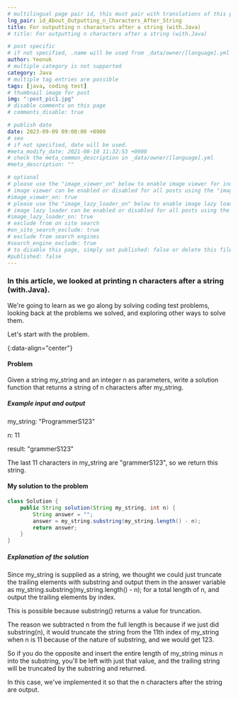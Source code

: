 ```yaml
---
# multilingual page pair id, this must pair with translations of this page. (This name must be unique)
lng_pair: id_About_Outputting_n_Characters_After_String
title: For outputting n characters after a string (with.Java)
# title: For outputting n characters after a string (with.Java)

# post specific
# if not specified, .name will be used from _data/owner/[language].yml
author: Yeonuk
# multiple category is not supported
category: Java
# multiple tag entries are possible
tags: [java, coding test]
# thumbnail image for post
img: ":post_pic1.jpg"
# disable comments on this page
# comments_disable: true

# publish date
date: 2023-09-09 09:00:00 +0900
# seo
# if not specified, date will be used.
#meta_modify_date: 2021-08-10 11:32:53 +0900
# check the meta_common_description in _data/owner/[language].yml
#meta_description: ""

# optional
# please use the "image_viewer_on" below to enable image viewer for individual pages or posts (_posts/ or [language]/_posts folders).
# image viewer can be enabled or disabled for all posts using the "image_viewer_posts: true" setting in _data/conf/main.yml.
#image_viewer_on: true
# please use the "image_lazy_loader_on" below to enable image lazy loader for individual pages or posts (_posts/ or [language]/_posts folders).
# image lazy loader can be enabled or disabled for all posts using the "image_lazy_loader_posts: true" setting in _data/conf/main.yml.
#image_lazy_loader_on: true
# exclude from on site search
#on_site_search_exclude: true
# exclude from search engines
#search_engine_exclude: true
# to disable this page, simply set published: false or delete this file
#published: false
---
```


<!-- outline-start -->

### In this article, we looked at printing n characters after a string (with.Java).

We're going to learn as we go along by solving coding test problems, looking back at the problems we solved, and exploring other ways to solve them.

Let's start with the problem.

{:data-align="center"}

<!-- outline-end -->

#### Problem

Given a string my_string and an integer n as parameters, write a solution function that returns a string of n characters after my_string.

##### Example input and output

my_string: "ProgrammerS123"

n: 11

result: "grammerS123"

The last 11 characters in my_string are "grammerS123", so we return this string.

<!-- | i | arr[i] | stk |
| --- | ------ | ------- |
| 0 | 1 | [] |
| 1 | 4 | [1] | -->

#### My solution to the problem

```java
class Solution {
    public String solution(String my_string, int n) {
        String answer = "";
        answer = my_string.substring(my_string.length() - n);
        return answer;
    }
}
```

##### Explanation of the solution

Since my_string is supplied as a string, we thought we could just truncate the trailing elements with substring and output them in the answer variable as my_string.substring(my_string.length() - n); for a total length of n, and output the trailing elements by index.

This is possible because substring() returns a value for truncation.

The reason we subtracted n from the full length is because if we just did substring(n), it would truncate the string from the 11th index of my_string when n is 11 because of the nature of substring, and we would get 123.

So if you do the opposite and insert the entire length of my_string minus n into the substring, you'll be left with just that value, and the trailing string will be truncated by the substring and returned.

In this case, we've implemented it so that the n characters after the string are output.
